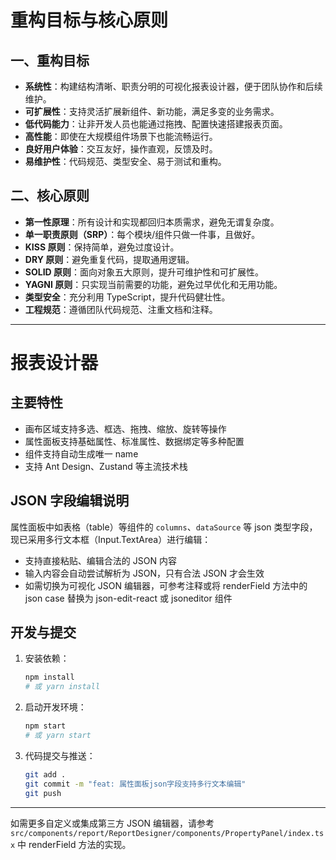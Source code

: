 # 重构目标与核心原则

## 一、重构目标

- **系统性**：构建结构清晰、职责分明的可视化报表设计器，便于团队协作和后续维护。
- **可扩展性**：支持灵活扩展新组件、新功能，满足多变的业务需求。
- **低代码能力**：让非开发人员也能通过拖拽、配置快速搭建报表页面。
- **高性能**：即使在大规模组件场景下也能流畅运行。
- **良好用户体验**：交互友好，操作直观，反馈及时。
- **易维护性**：代码规范、类型安全、易于测试和重构。

## 二、核心原则

- **第一性原理**：所有设计和实现都回归本质需求，避免无谓复杂度。
- **单一职责原则（SRP）**：每个模块/组件只做一件事，且做好。
- **KISS 原则**：保持简单，避免过度设计。
- **DRY 原则**：避免重复代码，提取通用逻辑。
- **SOLID 原则**：面向对象五大原则，提升可维护性和可扩展性。
- **YAGNI 原则**：只实现当前需要的功能，避免过早优化和无用功能。
- **类型安全**：充分利用 TypeScript，提升代码健壮性。
- **工程规范**：遵循团队代码规范、注重文档和注释。

---

# 报表设计器

## 主要特性

- 画布区域支持多选、框选、拖拽、缩放、旋转等操作
- 属性面板支持基础属性、标准属性、数据绑定等多种配置
- 组件支持自动生成唯一 name
- 支持 Ant Design、Zustand 等主流技术栈

## JSON 字段编辑说明

属性面板中如表格（table）等组件的 `columns`、`dataSource` 等 json 类型字段，现已采用多行文本框（Input.TextArea）进行编辑：

- 支持直接粘贴、编辑合法的 JSON 内容
- 输入内容会自动尝试解析为 JSON，只有合法 JSON 才会生效
- 如需切换为可视化 JSON 编辑器，可参考注释或将 renderField 方法中的 json case 替换为 json-edit-react 或 jsoneditor 组件

## 开发与提交

1. 安装依赖：
   ```bash
   npm install
   # 或 yarn install
   ```
2. 启动开发环境：
   ```bash
   npm start
   # 或 yarn start
   ```
3. 代码提交与推送：
   ```bash
   git add .
   git commit -m "feat: 属性面板json字段支持多行文本编辑"
   git push
   ```

---

如需更多自定义或集成第三方 JSON 编辑器，请参考 `src/components/report/ReportDesigner/components/PropertyPanel/index.tsx` 中 renderField 方法的实现。
